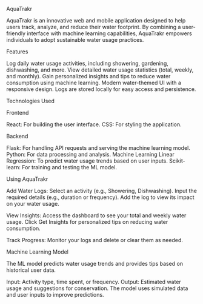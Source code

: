 AquaTrakr

AquaTrakr is an innovative web and mobile application designed to help users track, analyze, and reduce their water footprint. By combining a user-friendly interface with machine learning capabilities, AquaTrakr empowers individuals to adopt sustainable water usage practices.

Features

Log daily water usage activities, including showering, gardening, dishwashing, and more.
View detailed water usage statistics (total, weekly, and monthly).
Gain personalized insights and tips to reduce water consumption using machine learning.
Modern water-themed UI with a responsive design.
Logs are stored locally for easy access and persistence.

Technologies Used

Frontend

React: For building the user interface.
CSS: For styling the application.

Backend

Flask: For handling API requests and serving the machine learning model.
Python: For data processing and analysis.
Machine Learning
Linear Regression: To predict water usage trends based on user inputs.
Scikit-learn: For training and testing the ML model.

Using AquaTrakr

Add Water Logs:
Select an activity (e.g., Showering, Dishwashing).
Input the required details (e.g., duration or frequency).
Add the log to view its impact on your water usage.

View Insights:
Access the dashboard to see your total and weekly water usage.
Click Get Insights for personalized tips on reducing water consumption.

Track Progress:
Monitor your logs and delete or clear them as needed.

Machine Learning Model

The ML model predicts water usage trends and provides tips based on historical user data.

Input: Activity type, time spent, or frequency.
Output: Estimated water usage and suggestions for conservation.
The model uses simulated data and user inputs to improve predictions.
